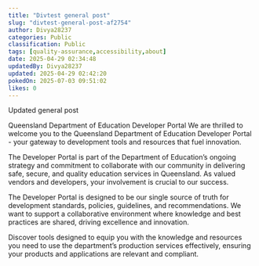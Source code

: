 ```yaml
---
title: "Divtest general post"
slug: "divtest-general-post-af2754"
author: Divya28237
categories: Public
classification: Public
tags: [quality-assurance,accessibility,about]
date: 2025-04-29 02:34:48 
updatedBy: Divya28237
updated: 2025-04-29 02:42:20 
pokedOn: 2025-07-03 09:51:02 
likes: 0
---
```


Updated general post

Queensland Department of Education Developer Portal
We are thrilled to welcome you to the Queensland Department of Education Developer Portal - your gateway to development tools and resources that fuel innovation.

The Developer Portal is part of the Department of Education’s ongoing strategy and commitment to collaborate with our community in delivering safe, secure, and quality education services in Queensland. As valued vendors and developers, your involvement is crucial to our success.

The Developer Portal is designed to be our single source of truth for development standards, policies, guidelines, and recommendations. We want to support a collaborative environment where knowledge and best practices are shared, driving excellence and innovation.

Discover tools designed to equip you with the knowledge and resources you need to use the department’s production services effectively, ensuring your products and applications are relevant and compliant.